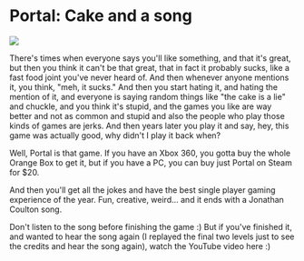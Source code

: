 # Portal: Cake and a song

![](http://westkarana.com/wp-content/uploads/2007/11/cake.jpg)



There's times when everyone says you'll like something, and that it's great, but then you think it can't be that great, that in fact it probably sucks, like a fast food joint you've never heard of. And then whenever anyone mentions it, you think, "meh, it sucks." And then you start hating it, and hating the mention of it, and everyone is saying random things like "the cake is a lie" and chuckle, and you think it's stupid, and the games you like are way better and not as common and stupid and also the people who play those kinds of games are jerks. And then years later you play it and say, hey, this game was actually good, why didn't I play it back when?

Well, Portal is that game. If you have an Xbox 360, you gotta buy the whole Orange Box to get it, but if you have a PC, you can buy just Portal on Steam for $20.

And then you'll get all the jokes and have the best single player gaming experience of the year. Fun, creative, weird... and it ends with a Jonathan Coulton song.

Don't listen to the song before finishing the game :) But if you've finished it, and wanted to hear the song again (I replayed the final two levels just to see the credits and hear the song again), watch the YouTube video here :)



